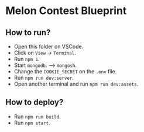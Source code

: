 # Melon Contest Blueprint

## How to run?

- Open this folder on VSCode.
- Click on `View` -> `Terminal`.
- Run `npm i`.
- Start `mongodb`. --> `mongosh`.
- Change the `COOKIE_SECRET` on the `.env` file.
- Run `npm run dev:server`.
- Open another terminal and run `npm run dev:assets`.

## How to deploy?

- Run `npm run build`.
- Run `npm start`.
